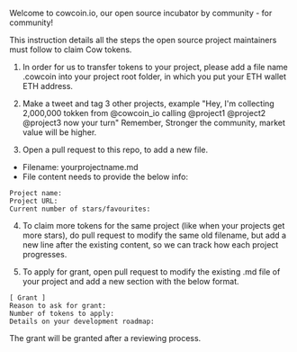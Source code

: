 Welcome to cowcoin.io, our open source incubator by community - for community!

This instruction details all the steps the open source project maintainers must follow to claim Cow tokens.

1. In order for us to transfer tokens to your project, please add a file name .cowcoin into your project root folder, in which you put your ETH wallet ETH address.

2. Make a tweet and tag 3 other projects, example "Hey, I'm collecting 2,000,000 tokken from @cowcoin_io calling @project1 @project2 @project3 now your turn" Remember, Stronger the community, market value will be higher.

3. Open a pull request to this repo, to add a new file.

- Filename: yourprojectname.md
- File content needs to provide the below info:

```
Project name:
Project URL:
Current number of stars/favourites:
```

4. To claim more tokens for the same project (like when your projects get more stars), do pull request to modify the same old filename, but add a new line after the existing content, so we can track how each project progresses.

5. To apply for grant, open pull request to modify the existing .md file of your project and add a new section with the below format.

```
[ Grant ]
Reason to ask for grant:
Number of tokens to apply:
Details on your development roadmap:
```

The grant will be granted after a reviewing process.
